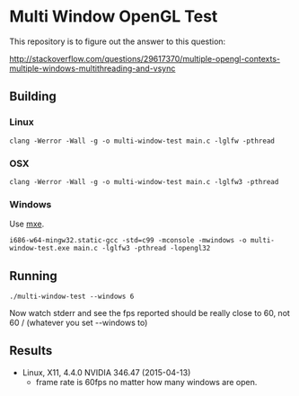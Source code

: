 # Multi Window OpenGL Test

This repository is to figure out the answer to this question:

http://stackoverflow.com/questions/29617370/multiple-opengl-contexts-multiple-windows-multithreading-and-vsync

## Building

### Linux

```
clang -Werror -Wall -g -o multi-window-test main.c -lglfw -pthread
```

### OSX

```
clang -Werror -Wall -g -o multi-window-test main.c -lglfw3 -pthread
```

### Windows

Use [mxe](http://mxe.cc/).

```
i686-w64-mingw32.static-gcc -std=c99 -mconsole -mwindows -o multi-window-test.exe main.c -lglfw3 -pthread -lopengl32
```

## Running

```
./multi-window-test --windows 6
```

Now watch stderr and see the fps reported should be really close to 60, not
60 / (whatever you set --windows to)

## Results

 * Linux, X11, 4.4.0 NVIDIA 346.47 (2015-04-13)
   - frame rate is 60fps no matter how many windows are open.
